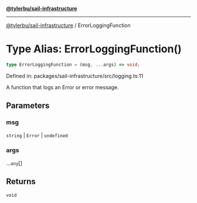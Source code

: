 [**@tylerbu/sail-infrastructure**](../README.md)

***

[@tylerbu/sail-infrastructure](../README.md) / ErrorLoggingFunction

# Type Alias: ErrorLoggingFunction()

```ts
type ErrorLoggingFunction = (msg, ...args) => void;
```

Defined in: packages/sail-infrastructure/src/logging.ts:11

A function that logs an Error or error message.

## Parameters

### msg

`string` | `Error` | `undefined`

### args

...`any`[]

## Returns

`void`
